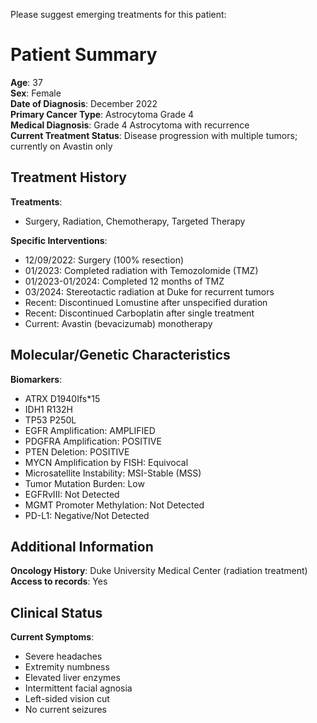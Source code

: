 Please suggest emerging treatments for this patient:

# Patient Summary

**Age**: 37  
**Sex**: Female  
**Date of Diagnosis**: December 2022  
**Primary Cancer Type**: Astrocytoma Grade 4  
**Medical Diagnosis**: Grade 4 Astrocytoma with recurrence  
**Current Treatment Status**: Disease progression with multiple tumors; currently on Avastin only

## Treatment History

**Treatments**:  
- Surgery, Radiation, Chemotherapy, Targeted Therapy

**Specific Interventions**:  
- 12/09/2022: Surgery (100% resection)
- 01/2023: Completed radiation with Temozolomide (TMZ)
- 01/2023-01/2024: Completed 12 months of TMZ
- 03/2024: Stereotactic radiation at Duke for recurrent tumors
- Recent: Discontinued Lomustine after unspecified duration
- Recent: Discontinued Carboplatin after single treatment
- Current: Avastin (bevacizumab) monotherapy

## Molecular/Genetic Characteristics

**Biomarkers**:  
- ATRX D1940Ifs*15
- IDH1 R132H
- TP53 P250L
- EGFR Amplification: AMPLIFIED
- PDGFRA Amplification: POSITIVE
- PTEN Deletion: POSITIVE
- MYCN Amplification by FISH: Equivocal
- Microsatellite Instability: MSI-Stable (MSS)
- Tumor Mutation Burden: Low
- EGFRvIII: Not Detected
- MGMT Promoter Methylation: Not Detected
- PD-L1: Negative/Not Detected

## Additional Information

**Oncology History**: Duke University Medical Center (radiation treatment)  
**Access to records**: Yes

## Clinical Status

**Current Symptoms**:  
- Severe headaches
- Extremity numbness
- Elevated liver enzymes
- Intermittent facial agnosia
- Left-sided vision cut
- No current seizures
